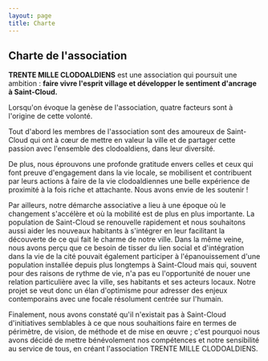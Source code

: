 ```yaml
---
layout: page
title: Charte
---
```

<div class="col-lg-12 text-center">
	<h2 class="section-heading text-uppercase">Charte de l'association</h2>
</div>

**TRENTE MILLE CLODOALDIENS** est une association qui poursuit une ambition : **faire vivre l'esprit village et développer le sentiment d'ancrage à Saint-Cloud.**

Lorsqu'on évoque la genèse de l'association, quatre facteurs sont à l'origine de cette volonté.

Tout d'abord les membres de l'association sont des amoureux de Saint-Cloud qui ont à cœur de mettre en valeur la ville et de partager cette passion avec l'ensemble des clodoaldiens, dans leur diversité.

De plus, nous éprouvons une profonde gratitude envers celles et ceux qui font preuve d'engagement dans la vie locale, se mobilisent et contribuent par leurs actions à faire de la vie clodoaldiennes une belle expérience de proximité à la fois riche et attachante. Nous avons envie de les soutenir !

Par ailleurs, notre démarche associative a lieu à une époque où le changement s'accélère et où la mobilité est de plus en plus importante. La population de Saint-Cloud se renouvelle rapidement et nous souhaitons aussi aider les nouveaux habitants à s'intégrer en leur facilitant la découverte de ce qui fait le charme de notre ville. Dans la même veine, nous avons perçu que ce besoin de tisser du lien social et d'intégration dans la vie de la cité pouvait également participer à l'épanouissement d'une population installée depuis plus longtemps à Saint-Cloud mais qui, souvent pour des raisons de rythme de vie, n'a pas eu l'opportunité de nouer une relation particulière avec la ville, ses habitants et ses acteurs locaux. Notre projet se veut donc un élan d'optimisme pour adresser des enjeux contemporains avec une focale résolument centrée sur l'humain.

Finalement, nous avons constaté qu'il n'existait pas à Saint-Cloud d'initiatives semblables à ce que nous souhaitions faire en termes de périmètre, de vision, de méthode et de mise en œuvre ; c'est pourquoi nous avons décidé de mettre bénévolement nos compétences et notre sensibilité au service de tous, en créant l'association TRENTE MILLE CLODOALDIENS.
